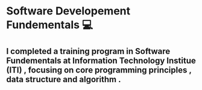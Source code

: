 # Software Developement Fundementals 💻
## I completed a training program in Software Fundementals at Information Technology Institue (ITI) , focusing on core programming principles , data structure and algorithm . 

